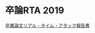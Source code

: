 # 卒論RTA 2019

[卒業論文リアル・タイム・アタック報告書](https://github.com/ryoppippi/RTA_ICU_19/blob/master/卒業論文リアル・タイム・アタック報告書.pdf)
